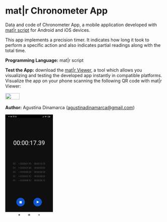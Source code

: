 # mat|r Chronometer App
Data and code of Chronometer App, a mobile application developed with [mat|r script](https://www.matrproject.com/) for Android and iOS devices.

This app implements a precision timer. It indicates how long it took to perform a specific action and also indicates partial readings along with the total time.

**Programming Language:** mat|r script

**Test the App:** download the [mat|r Viewer](http://matrproject.com/docs/eng/viewer-eng/), a tool which allows you visualizing and testing the developed app instantly in compatible platforms. Visualize the app on your phone scanning the following QR code with mat|r Viewer:

<img src="Images/." width="30%" height="30%">

**Author:** Agustina Dinamarca (agustinadinamarca@gmail.com)

<img src="Images/img.jpg" width="30%" height="30%">
